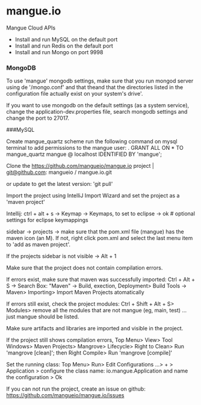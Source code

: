 # mangue.io
Mangue Cloud APIs

- Install and run MySQL on the default port
- Install and run Redis on the default port
- Install and run Mongo on port 9998

### MongoDB

To use 'mangue' mongodb settings, make sure that you run mongod server using de '/mongo.conf' and that theand that the directories listed in the configuration file actually exist on your system's drive'.

If you want to use mongodb on the default settings (as a system service), change the application-dev.properties file, search mongodb settings and change the port to 27017.

###MySQL

Create mangue_quartz scheme
run the following command on mysql terminal to add permissions to the mangue user:
. GRANT ALL ON * TO mangue_quartz mangue @ localhost IDENTIFIED BY 'mangue';

Clone the https://github.com/mangueio/mangue.io project | git@github.com: mangueio / mangue.io.git

or update to get the latest version: 'git pull'

Import the project using IntelliJ Import Wizard and set the project as a 'maven project'

Intellij: ctrl + alt + s -> Keymap -> Keymaps, to set to eclipse -> ok # optional settings for eclipse keymappings

sidebar -> projects -> make sure that the pom.xml file (mangue) has the maven icon (an M). If not, right click pom.xml and select the last menu item to 'add as maven project'.

If the projects sidebar is not visible -> Alt + 1

Make sure that the project does not contain compilation errors.

If errors exist, make sure that maven was successfully imported:
Ctrl + Alt + S -> Search Box: "Maven" -> Build, exection, Deployment> Build Tools -> Maven> Importing> Import Maven Projects atomatically

If errors still exist, check the project modules:
Ctrl + Shift + Alt + S> Modules> remove all the modules that are not mangue (eg, main, test) ... just mangue should be listed.

Make sure artifacts and libraries are imported and visible in the project.

If the project still shows compilation errors, Top Menu> View> Tool Windows> Maven Projects> Mangrove> Lifecycle> Right to Clean> Run 'mangrove [clean]'; then Right Compile> Run 'mangrove [compile]'

Set the running class:
Top Menu> Run> Edit Configurations ...> + > Application > configure the class name: io.mangue.Application and name the configuration > Ok

If you can not run the project, create an issue on github:
https://github.com/mangueio/mangue.io/issues
